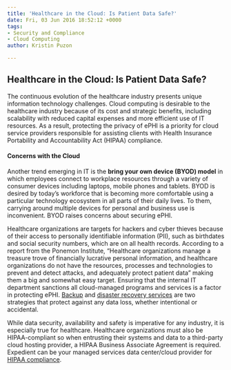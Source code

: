 ```yaml
---
title: 'Healthcare in the Cloud: Is Patient Data Safe?'
date: Fri, 03 Jun 2016 18:52:12 +0000
tags:
- Security and Compliance
- Cloud Computing
author: Kristin Puzon

---
```

## Healthcare in the Cloud: Is Patient Data Safe?

The continuous evolution of the healthcare industry presents unique information technology challenges. Cloud computing is desirable to the healthcare industry because of its cost and strategic benefits, including scalability with reduced capital expenses and more efficient use of IT resources. As a result, protecting the privacy of ePHI is a priority for cloud service providers responsible for assisting clients with Health Insurance Portability and Accountability Act (HIPAA) compliance. 

#### Concerns with the Cloud 

Another trend emerging in IT is the **bring your own device (BYOD) model** in which employees connect to workplace resources through a variety of consumer devices including laptops, mobile phones and tablets. BYOD is desired by today’s workforce that is becoming more comfortable using a particular technology ecosystem in all parts of their daily lives. To them, carrying around multiple devices for personal and business use is inconvenient. BYOD raises concerns about securing ePHI. 

Healthcare organizations are targets for hackers and cyber thieves because of their access to personally identifiable information (PII), such as birthdates and social security numbers, which are on all health records. According to a report from the Ponemon Institute, “Healthcare organizations manage a treasure trove of financially lucrative personal information, and healthcare organizations do not have the resources, processes and technologies to prevent and detect attacks, and adequately protect patient data” making them a big and somewhat easy target. Ensuring that the internal IT department sanctions all cloud-managed programs and services is a factor in protecting ePHI. [Backup](https://www.expedient.com/managed-services/backup-archiving/) and [disaster recovery services](https://www.expedient.com/managed-services/disaster-recovery/) are two strategies that protect against any data loss, whether intentional or accidental. 

While data security, availability and safety is imperative for any industry, it is especially true for healthcare. Healthcare organizations must also be HIPAA-compliant so when entrusting their systems and data to a third-party cloud hosting provider, a HIPAA Business Associate Agreement is required. Expedient can be your managed services data center/cloud provider for [HIPAA compliance](https://www.expedient.com/managed-services/compliance/hipaa-compliance/).